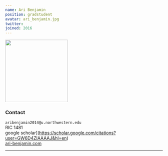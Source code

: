 ```yaml
---
name: Ari Benjamin
position: gradstudent
avatar: ari_benjamin.jpg
twitter:
joined: 2016
---
```


<img width="200" src="{{site.baseurl}}/images/people/{{page.avatar}}" data-action="zoom">

### Contact

<i class="fa fa-envelope-o"></i>  `aribenjamin2014@u.northwestern.edu`<br>
<i class="fa fa-building"></i> RIC 1481 <br>
<i class="fa fa-bar-chart"></i> google scholar](https://scholar.google.com/citations?user=GW6D4ZIAAAAJ&hl=en) <br>
 [ari-benjamin.com](http://ari-benjamin.com)

<hr>
